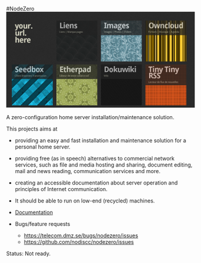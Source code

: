#NodeZero
![](doc/images/nodezero-home.png)

A zero-configuration home server installation/maintenance solution.

This projects aims at
 * providing an easy and fast installation and maintenance solution for a personal home server.
 * providing free (as in speech) alternatives to commercial network services, such as file and media hosting and sharing, document editing, mail and news reading, communication services and more.
 * creating an accessible documentation about server operation and principles of Internet communication.
 * It should be able to run on low-end (recycled) machines.


 * [Documentation](doc/)
 * Bugs/feature requests
   * https://telecom.dmz.se/bugs/nodezero/issues
   * https://github.com/nodiscc/nodezero/issues

Status: Not ready.
